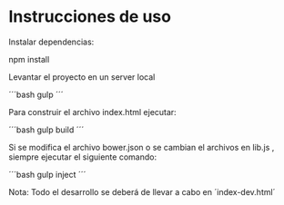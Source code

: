 # Instrucciones de uso

Instalar dependencias:

npm install

Levantar el proyecto en un server local

´´´bash
gulp
´´´

Para construir el archivo index.html ejecutar:

´´´bash
gulp build
´´´

Si se modifica el archivo bower.json o se cambian el archivos en lib.js , siempre ejecutar el siguiente comando:

´´´bash
gulp inject
´´´

Nota: Todo el desarrollo se deberá de llevar a cabo en ´index-dev.html´
